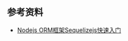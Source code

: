 ## 参考资料
- [Nodejs ORM框架Sequelizejs快速入门](http://hopperclouds.github.io/2016/09/12/Nodejs-ORM%E6%A1%86%E6%9E%B6Sequelizejs%E5%BF%AB%E9%80%9F%E5%85%A5%E9%97%A8/)
